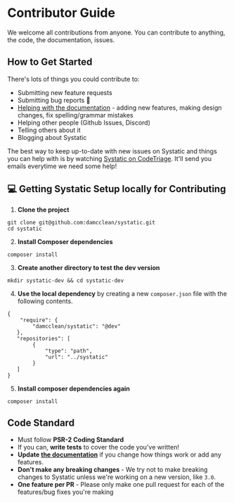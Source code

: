 # Contributor Guide

We welcome all contributions from anyone. You can contribute to anything, the code, the documentation, issues.

## How to Get Started

There's lots of things you could contribute to:

* Submitting new feature requests
* Submitting bug reports 🐛
* [Helping with the documentation](https://github.com/damcclean/systatic.co) - adding new features, making design changes, fix spelling/grammar mistakes
* Helping other people (Github Issues, Discord)
* Telling others about it
* Blogging about Systatic

The best way to keep up-to-date with new issues on Systatic and things you can help with is by watching [Systatic on CodeTriage](https://codetriage.com/damcclean/systatic). It'll send you emails everytime we need some help!

## 💻 Getting Systatic Setup locally for Contributing

1. **Clone the project**

```
git clone git@github.com:damcclean/systatic.git
cd systatic
```

2. **Install Composer dependencies**

```
composer install
```

3. **Create another directory to test the dev version**

```
mkdir systatic-dev && cd systatic-dev
```

4. **Use the local dependency** by creating a new `composer.json` file with the following contents.

```
{
    "require": {
        "damcclean/systatic": "@dev"
   },
   "repositories": [
        {
            "type": "path",
            "url": "../systatic"
        }
   ]
}
```

5. **Install composer dependencies again**

```
composer install
```

## Code Standard

* Must follow **PSR-2 Coding Standard**
* If you can, **write tests** to cover the code you've written!
* **Update [the documentation](https://github.com/damcclean/systatic.co)** if you change how things work or add any features.
* **Don't make any breaking changes** - We try not to make breaking changes to Systatic unless we're working on a new version, like `3.0`.
* **One feature per PR** - Please only make one pull request for each of the features/bug fixes you're making
